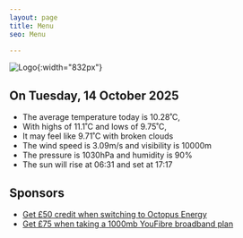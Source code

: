 ```yaml
---
layout: page
title: Menu
seo: Menu

---
```


![Logo](/images/logo.jpg){:width="832px"}

<!-- weather_marker starts -->
## On Tuesday, 14 October 2025

- The average temperature today is 10.28˚C,
- With highs of 11.1˚C and lows of 9.75˚C,
- It may feel like 9.71˚C with broken clouds
- The wind speed is 3.09m/s and visibility is 10000m
- The pressure is 1030hPa and humidity is 90%
- The sun will rise at 06:31 and set at 17:17

<!-- weather_marker ends -->

## Sponsors

- [Get £50 credit when switching to Octopus Energy](https://bit.ly/3oD1nnS)
- [Get £75 when taking a 1000mb YouFibre broadband plan](https://aklam.io/91zWhU?)
